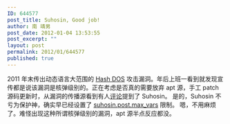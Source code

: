 ```yaml
---
ID: 644577
post_title: Suhosin, Good job!
author: 南 靖男
post_date: 2012-01-04 13:53:55
post_excerpt: ""
layout: post
permalink: 2012/01/644577
published: true
---
```

2011 年末传出动态语言大范围的 <a href="http://www.laruence.com/2011/12/29/2412.html">Hash DOS</a> 攻击漏洞。年后上班一看到就发现宣传都是说该漏洞是核弹级别的。正在考虑是否真的需要放弃 apt 源，手工 patch 源码更新时，从漏洞的传播源看到有人<a href="http://nikic.github.com/2011/12/28/Supercolliding-a-PHP-array.html#dsq-comment-body-396715488">评论</a>提到了 Suhosin。
是的，Suhosin 不亏为保护神，确实早已经设置了 <a href="http://www.hardened-php.net/suhosin/configuration.html#suhosin.post.max_vars">suhosin.post.max_vars</a> 限制。
嗯，不用麻烦了。难怪出现这种所谓核弹级别的漏洞，apt 源半点反应都没。